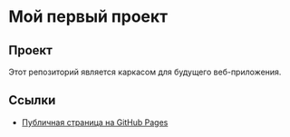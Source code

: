 # Мой первый проект 
## Проект 
Этот репозиторий является каркасом для будущего веб-приложения. 
## Ссылки
- [Публичная страница на GitHub Pages](https://ChingerX.github.io/chinger-project/) 
